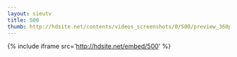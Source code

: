 ```yaml
---
layout: sieutv
title: 500
thumb: http://hdsite.net/contents/videos_screenshots/0/500/preview_360p.mp4.jpg
---
```

{% include iframe src='http://hdsite.net/embed/500' %}
 
